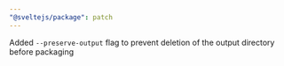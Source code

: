 ```yaml
---
"@sveltejs/package": patch
---
```


Added `--preserve-output` flag to prevent deletion of the output directory before packaging
